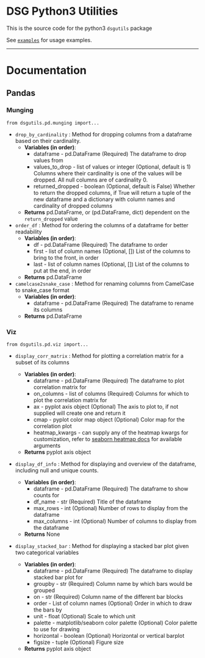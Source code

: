 # **DSG Python3 Utilities**

This is the source code for the python3 `dsgutils` package

See [`examples`](https://github.com/datascienceisrael/python3-dsgutils/blob/master/examples.ipynb) for usage examples.

----------
# **Documentation**

## **Pandas**

### Munging
`from dsgutils.pd.munging import...`

- `drop_by_cardinality` : Method for dropping columns from a dataframe based on their cardinality.
	- **Variables (in order)**:
		- dataframe - pd.DataFrame (Required)
		The dataframe to drop values from
		- values_to_drop - list of values or integer (Optional, default is 1) 
		Columns where their cardinality is one of the values will be dropped. All null columns are of cardinality 0.
		- returned_dropped - boolean (Optional, default is False)
		Whether to return the dropped columns, if True will return a tuple of the new dataframe and a dictionary with column names and cardinality of dropped columns
	- **Returns**
	pd.DataFrame, or (pd.DataFrame, dict) dependent on the `return_dropped` value
- `order_df` : Method for ordering the columns of a dataframe for better readability
	- **Variables (in order)**:
		- df - pd.DataFrame (Required)
		The dataframe to order
		- first - list of column names (Optional, []) 
		List of the columns to bring to the front, in order
		- last - list of column names (Optional, []) 
		List of the columns to put at the end, in order
	- **Returns**
	pd.DataFrame
- `camelcase2snake_case` : Method for renaming columns from CamelCase to snake_case format
	- **Variables (in order)**:
		- dataframe - pd.DataFrame (Required)
		The dataframe to rename its columns
	- **Returns**
	pd.DataFrame

### Viz
`from dsgutils.pd.viz import...`

- `display_corr_matrix` : Method for plotting a correlation matrix for a subset of its columns
	- **Variables (in order)**:
		- dataframe - pd.DataFrame (Required)
		The dataframe to plot correlation matrix for
		- on_columns - list of columns (Required)
		Columns for which to plot the correlation matrix for
		- ax - pyplot axis object (Optional)
		The axis to plot to, if not supplied will create one and return it
		- cmap - pyplot color map object (Optional)
		Color map for the correlation plot 
		- heatmap_kwargs - can supply any of the heatmap kwargs for customization, refer to [seaborn heatmap docs](https://seaborn.pydata.org/generated/seaborn.heatmap.html#seaborn.heatmap) for available arguments 
	- **Returns**
	pyplot axis object
	
- `display_df_info` : Method for displaying and overview of the dataframe, including null and unique counts.
	- **Variables (in order)**:
		- dataframe - pd.DataFrame (Required)
		The dataframe to show counts for
		- df_name - str (Required)
		Title of the dataframe
		- max_rows - int (Optional)
        Number of rows to display from the dataframe
		- max_columns - int (Optional)
        Number of columns to display from the dataframe
	- **Returns**
	None
	
- `display_stacked_bar` : Method for displaying a stacked bar plot given two categorical variables
	- **Variables (in order)**:
		- dataframe - pd.DataFrame (Required)
		The dataframe to display stacked bar plot for
		- groupby - str (Required)
		Column name by which bars would be grouped
		- on - str (Required)
        Column name of the different bar blocks
		- order - List of column names (Optional)
        Order in which to draw the bars by
        - unit - float (Optional)
        Scale to which unit
        - palette - matplotlib/seaborn color palette (Optional)
        Color palette to use for drawing
        - horizontal - boolean (Optional)
        Horizontal or vertical barplot
        - figsize - tuple (Optional)
        Figure size
	- **Returns**
	pyplot axis object
